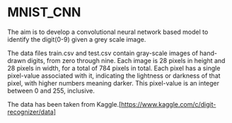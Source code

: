 # MNIST_CNN

The aim is to develop a convolutional neural network based model to identify the digit(0-9) given a grey scale image.

The data files train.csv and test.csv contain gray-scale images of hand-drawn digits, from zero through nine. Each image is 28 pixels in height and 28 pixels in width, for a total of 784 pixels in total. Each pixel has a single pixel-value associated with it, indicating the lightness or darkness of that pixel, with higher numbers meaning darker. This pixel-value is an integer between 0 and 255, inclusive.

The data has been taken from Kaggle.[https://www.kaggle.com/c/digit-recognizer/data]
